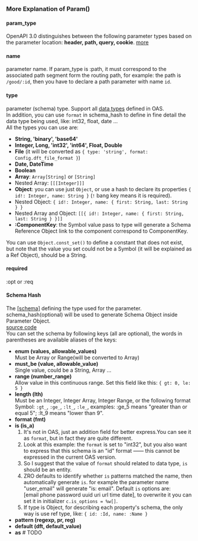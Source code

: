 ### More Explanation of Param() 

#### param_type
OpenAPI 3.0 distinguishes between the following parameter types based on the parameter location: 
**header, path, query, cookie**. [more](https://swagger.io/docs/specification/describing-parameters/)

#### name
parameter name. If param_type is :path, it must correspond to the associated path segment form 
the routing path, for example: the path is `/good/:id`, then you have to declare a path parameter with name `id`.

#### type
parameter (schema) type. Support all [data types](https://github.com/OAI/OpenAPI-Specification/blob/OpenAPI.next/versions/3.0.0.md#dataTypes) defined in OAS.   
In addition, you can use `format` in schema_hash to define in fine detail the data type being used, like: 
int32, float, date ...  
All the types you can use are:
  - **String, 'binary', 'base64'**
  - **Integer, Long, 'int32', 'int64', Float, Double**
  - **File** (it will be converted as `{ type: 'string', format: Config.dft_file_format }`)
  - **Date, DateTime**
  - **Boolean**
  - **Array**: `Array[String]` or `[String]`
  - Nested Array: `[[[Integer]]]`
  - **Object**: you can use just `Object`, or use a hash to declare its properties `{ id!: Integer, name: String }` 
  (`!` bang key means it is required).
  - Nested Object: `{ id!: Integer, name: { first: String, last: String } }`
  - Nested Array and Object: `[[{ id!: Integer, name: { first: String, last: String } }]]`
  - **:ComponentKey**: the Symbol value pass to type will generate a Schema Reference Object link 
  to the component correspond to ComponentKey.
  
  You can use `Object.const_set()` to define a constant that does not exist, but note that 
  the value you set could not be a Symbol (it will be explained as a Ref Object), should be a String.

#### required
 :opt or :req

#### Schema Hash

The [[schema]](https://github.com/OAI/OpenAPI-Specification/blob/OpenAPI.next/versions/3.0.0.md#schemaObject) defining the type used for the parameter. 
schema_hash(optional) will be used to generate Schema Object inside Parameter Object.  
[source code](https://github.com/zhandao/zero-rails_openapi/blob/master/lib/oas_objs/schema_obj.rb)  
You can set the schema by following keys (all are optional), the words in parentheses are available aliases of the keys:  
  - **enum (values, allowable_values)**  
  Must be Array or Range(will be converted to Array)
  - **must_be (value, allowable_value)**  
  Single value, could be a String, Array ...  
  - **range (number_range)**  
  Allow value in this continuous range. Set this field like this: `{ gt: 0, le: 5 }`
  - **length (lth)**  
  Must be an Integer, Integer Array, Integer Range, or the following format Symbol: `:gt_`, `:ge_`, `:lt_`, `:le_`, examples: :ge_5 means "greater than or equal 5"; :lt_9 means "lower than 9".
  - **format (fmt)**
  - **is (is_a)**  
    1. It's not in OAS, just an addition field for better express.You can see it as `format`, but in fact they are quite different.  
    2. Look at this example: the `format` is set to "int32", but you also want to express that this 
    schema is an "id" format —— this cannot be expressed in the current OAS version.  
    3. So I suggest that the value of `format` should related to data type, `is` should be an entity.  
    4. ZRO defaults to identify whether `is` patterns matched the name, then automatically generate `is`. 
    for example the parameter name "user_email" will generate "is: email". Default `is` options are:  
    [email phone password uuid uri url time date], to overwrite it you can set it in initializer `c.is_options = %w[]`.
    5. If type is Object, for describing each property's schema, the only way is use ref type, like: `{ id: :Id, name: :Name }`
  - **pattern (regexp, pr, reg)**
  - **default (dft, default_value)**
  - **as** # TODO